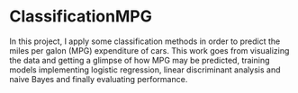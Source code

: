 # ClassificationMPG
In this project, I apply some classification methods in order to predict the miles per galon (MPG) expenditure of cars. This work goes from visualizing the data and getting a glimpse of how MPG may be predicted, training models implementing logistic regression, linear discriminant analysis and naive Bayes and finally evaluating performance.
